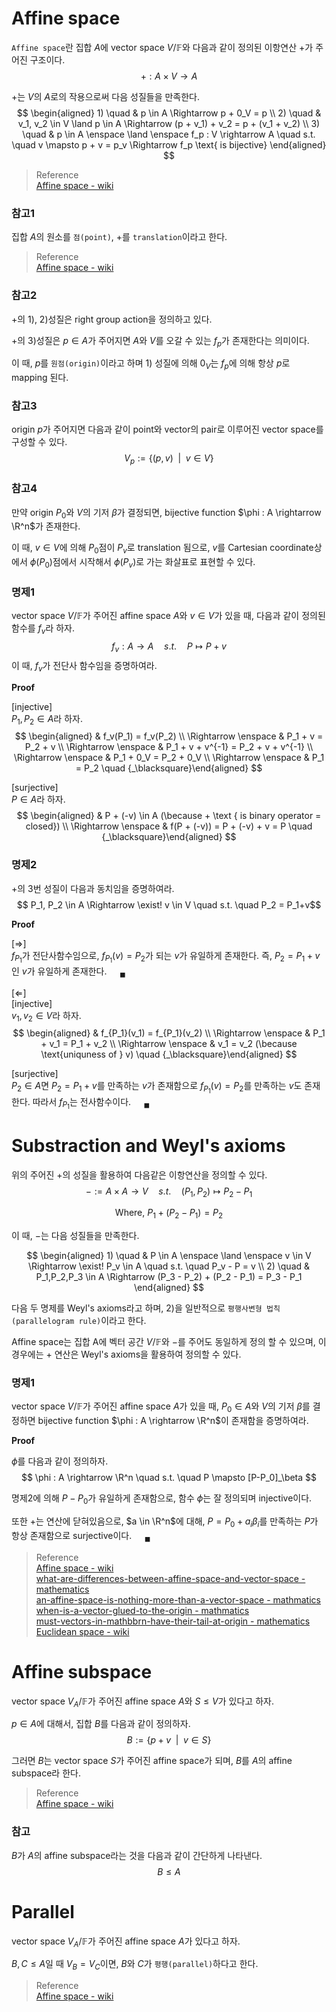 # Affine space
`Affine space`란 집합 $A$에 vector space $V / \mathbb F$와 다음과 같이 정의된 이항연산 $+$가 주어진 구조이다.
$$ + : A \times V \rightarrow A $$

$+$는 $V$의 $A$로의 작용으로써 다음 성질들을 만족한다.
$$ \begin{aligned} 1) \quad & p \in A \Rightarrow p + 0_V = p \\ 2) \quad & v_1, v_2 \in V \land p \in A \Rightarrow (p + v_1) + v_2 = p + (v_1 + v_2) \\ 3) \quad & p \in A \enspace \land \enspace f_p : V \rightarrow A \quad s.t. \quad v \mapsto p + v = p_v \Rightarrow f_p \text{ is bijective} \end{aligned} $$

> Reference  
> [Affine space - wiki](https://en.wikipedia.org/wiki/Affine_space)  

### 참고1
집합 $A$의 원소를 `점(point)`, $+$를 `translation`이라고 한다.

> Reference  
> [Affine space - wiki](https://en.wikipedia.org/wiki/Affine_space)  

### 참고2
$+$의 1), 2)성질은 right group action을 정의하고 있다.

$+$의 3)성질은 $p \in A$가 주어지면 $A$와 $V$를 오갈 수 있는 $f_p$가 존재한다는 의미이다.

이 때, $p$를 `원점(origin)`이라고 하며 1) 성질에 의해 $0_V$는 $f_p$에 의해 항상 $p$로 mapping 된다. 

### 참고3
origin $p$가 주어지면 다음과 같이 point와 vector의 pair로 이루어진 vector space를 구성할 수 있다.
$$ V_p := \{(p,v) \enspace | \enspace v \in V  \} $$

### 참고4
만약 origin $P_0$와 $V$의 기저 $\beta$가 결정되면, bijective function $\phi : A \rightarrow \R^n$가 존재한다. 

이 때, $v \in V$에 의해 $P_0$점이 $P_v$로 translation 됨으로, $v$를 Cartesian coordinate상에서 $\phi(P_0)$점에서 시작해서 $\phi(P_v)$로 가는 화살표로 표현할 수 있다.

### 명제1
vector space $V / \mathbb F$가 주어진 affine space $A$와 $v \in V$가 있을 때, 다음과 같이 정의된 함수를 $f_v$라 하자.
$$f_v : A \rightarrow A \quad s.t. \quad P \mapsto P + v$$
이 때, $f_v$가 전단사 함수임을 증명하여라.

**Proof**

[injective]  
$P_1,P_2 \in A$라 하자.  
$$ \begin{aligned} & f_v(P_1) = f_v(P_2) \\ \Rightarrow \enspace & P_1 + v = P_2 + v \\ \Rightarrow \enspace & P_1 + v + v^{-1} = P_2 + v + v^{-1} \\ \Rightarrow \enspace & P_1 + 0_V = P_2 + 0_V \\ \Rightarrow \enspace & P_1 = P_2 \quad {_\blacksquare}\end{aligned} $$

[surjective]  
$P \in A$라 하자.
$$ \begin{aligned} & P + (-v) \in A (\because + \text { is binary operator = closed}) \\ \Rightarrow \enspace & f(P + (-v)) = P + (-v) + v = P \quad {_\blacksquare}\end{aligned} $$

### 명제2
$+$의 3번 성질이 다음과 동치임을 증명하여라.
$$ P_1, P_2 \in A \Rightarrow \exist! v \in V \quad s.t. \quad P_2 = P_1+v$$

**Proof**

[$\Rightarrow$]  
$f_{P_1}$가 전단사함수임으로, $f_{P_1}(v) = P_2$가 되는 $v$가 유일하게 존재한다. 즉, $P_2 = P_1 + v$인 $v$가 유일하게 존재한다. $\quad {_\blacksquare}$

[$\Leftarrow$]  
[injective]  
$v_1,v_2 \in V$라 하자.  
$$ \begin{aligned} & f_{P_1}(v_1) = f_{P_1}(v_2) \\ \Rightarrow \enspace & P_1 + v_1 = P_1 + v_2 \\ \Rightarrow \enspace & v_1 = v_2 (\because \text{uniquness of } v) \quad {_\blacksquare}\end{aligned} $$

[surjective]  
$P_2 \in A$면 $P_2 = P_1 + v$를 만족하는 $v$가 존재함으로 $f_{P_1}(v) = P_2$를 만족하는 $v$도 존재한다. 따라서 $f_{P_1}$는 전사함수이다. $\quad {_\blacksquare}$

# Substraction and Weyl's axioms
위의 주어진 $+$의 성질을 활용하여 다음같은 이항연산을 정의할 수 있다.
$$ - := A \times A \rightarrow V \quad s.t. \quad (P_1,P_2) \mapsto P_2 - P_1 $$

$$ \text{Where, }  P_1 + (P_2 - P_1) = P_2 $$

이 때, $-$는 다음 성질들을 만족한다.

$$ \begin{aligned} 1) \quad & P \in A \enspace \land \enspace v \in V \Rightarrow \exist! P_v \in A \quad s.t. \quad P_v - P = v \\ 2) \quad & P_1,P_2,P_3 \in A \Rightarrow (P_3 - P_2) + (P_2 - P_1) = P_3 - P_1 \end{aligned} $$

다음 두 명제를 Weyl's axioms라고 하며, 2)을 일반적으로 `평행사변형 법칙(parallelogram rule)`이라고 한다.

Affine space는 집합 A에 벡터 공간 $V / \mathbb F$와 $-$를 주어도 동일하게 정의 할 수 있으며, 이 경우에는 $+$ 연산은 Weyl's axioms을 활용하여 정의할 수 있다.

### 명제1
vector space $V / \mathbb F$가 주어진 affine space $A$가 있을 때, $P_0 \in A$와  $V$의 기저 $\beta$를 결정하면 bijective function $\phi : A \rightarrow \R^n$이 존재함을 증명하여라.

**Proof**

$\phi$를 다음과 같이 정의하자.
$$ \phi : A \rightarrow \R^n \quad s.t. \quad P \mapsto [P-P_0]_\beta $$

명제2에 의해 $P-P_0$가 유일하게 존재함으로, 함수 $\phi$는 잘 정의되며 injective이다.

또한 +는 연산에 닫혀있음으로, $a \in \R^n$에 대해, $P = P_0 + a_i\beta_i$를 만족하는 $P$가 항상 존재함으로 surjective이다. $\quad {_\blacksquare}$

> Reference  
> [Affine space - wiki](https://en.wikipedia.org/wiki/Affine_space)  
> [what-are-differences-between-affine-space-and-vector-space - mathematics](https://math.stackexchange.com/questions/884666/what-are-differences-between-affine-space-and-vector-space)  
> [an-affine-space-is-nothing-more-than-a-vector-space - mathmatics](https://math.stackexchange.com/questions/3527297/an-affine-space-is-nothing-more-than-a-vector-space-whose-origin-we-try-to-forg)  
> [when-is-a-vector-glued-to-the-origin - mathmatics](https://math.stackexchange.com/questions/2392479/when-is-a-vector-glued-to-the-origin)  
> [must-vectors-in-mathbbrn-have-their-tail-at-origin - mathematics](https://math.stackexchange.com/questions/627616/must-vectors-in-mathbbrn-have-their-tail-at-origin)
> [Euclidean space - wiki](https://en.wikipedia.org/wiki/Euclidean_space) 

# Affine subspace
vector space $V_A / \mathbb F$가 주어진 affine space $A$와 $S \le V$가 있다고 하자.

$p \in A$에 대해서, 집합 $B$를 다음과 같이 정의하자.
$$ B := \{ p + v \enspace | \enspace v \in S \} $$

그러면 $B$는 vector space $S$가 주어진 affine space가 되며, $B$를 $A$의 affine subspace라 한다.

> Reference  
> [Affine space - wiki](https://en.wikipedia.org/wiki/Affine_space)  

### 참고
$B$가 $A$의 affine subspace라는 것을 다음과 같이 간단하게 나타낸다.
$$ B \le A $$

# Parallel
vector space $V_A / \mathbb F$가 주어진 affine space $A$가 있다고 하자.

$B,C \le A$일 때 $V_B = V_C$이면, $B$와 $C$가 `평행(parallel)`하다고 한다.

> Reference  
> [Affine space - wiki](https://en.wikipedia.org/wiki/Affine_space)  